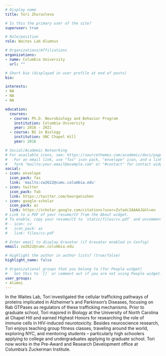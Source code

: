 ```yaml
---
# Display name
title: Tori Zhuravleva

# Is this the primary user of the site?
superuser: true

# Role/position
role: Waites Lab Alumnus

# Organizations/Affiliations
organizations:
- name: Columbia University
  url: ""

# Short bio (displayed in user profile at end of posts)
bio: 

interests:
- NA
- NA
- NA

education:
  courses:
  - course: Ph.D. Neurobiology and Behavior Program
    institution: Columbia University
    year: 2016 - 2021
  - course: BS in Biology
    institution: UNC Chapel Hill
    year: 2016

# Social/Academic Networking
# For available icons, see: https://sourcethemes.com/academic/docs/page-builder/#icons
#   For an email link, use "fas" icon pack, "envelope" icon, and a link in the
#   form "mailto:your-email@example.com" or "#contact" for contact widget.
social:
- icon: envelope
  icon_pack: fas
  link: 'mailto:cw2622@cumc.columbia.edu'
- icon: twitter
  icon_pack: fab
  link: https://twitter.com/GeorgeCushen
- icon: google-scholar
  icon_pack: ai
  link: https://scholar.google.com/citations?user=ZsYadcIAAAAJ&hl=en
# Link to a PDF of your resume/CV from the About widget.
# To enable, copy your resume/CV to `static/files/cv.pdf` and uncomment the lines below.
# - icon: cv
#   icon_pack: ai
#   link: files/cv.pdf

# Enter email to display Gravatar (if Gravatar enabled in Config)
email: cw2622@cumc.columbia.edu

# Highlight the author in author lists? (true/false)
highlight_name: false

# Organizational groups that you belong to (for People widget)
#   Set this to `[]` or comment out if you are not using People widget.
user_groups:
- Alumni
---
```


In the Waites Lab, Tori investigated the cellular trafficking pathways of proteins implicated in Alzheimer’s and Parkinson’s Diseases, focusing on Rab GTPases as regulators of these trafficking mechanisms. Prior to graduate school, Tori majored in Biology at the University of North Carolina at Chapel Hill and earned Highest Honors for researching the role of immune cells in HIV-induced neurotoxicity. Besides neuroscience research, Tori enjoys teaching group fitness classes, traveling around the world, exploring NYC, and mentoring students – particularly high schoolers applying to college and undergraduates applying to graduate school. Tori now works in the Pre-Award and Research Development office at Columbia’s Zuckerman Institute.  
